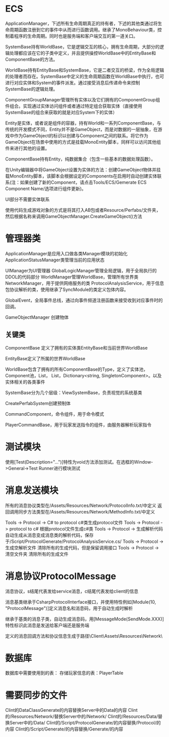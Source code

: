 # ECS

ApplicationManager，下述所有生命周期真正的持有者，下述的其他类通过将生命周期函数注册到它的事件中从而进行函数调用。继承了MonoBehaviour类，控制着程序的生命周期。同时也是服务端和客户端交互的第一道关口。

SystemBase持有WorldBase，它是逻辑交互的核心，拥有生命周期，大部分的逻辑处理都应该在它的子类中定义，并且提供操控WorldBase中的EntityBase和ComponentBase的方法。

WorldBase持有EntityBase和SystemBase，它是二者交互的桥梁，作为全局逻辑的处理者而存在。SystemBase中定义的生命周期函数在WorldBase中执行，也可进行对应实体和System的事件派发。通过接受消息后传递命令来控制SystemBase的逻辑处理。

ComponentGroupManager管理所有实体以及它们拥有的ComponentGroup组件组合。实现通过实体访问组件或者通过特定组合获取实体（直接使用SystemBase的组合来获取的就是对应System下的实体）

Entity是实体，或者说是组件的容器，持有World和一系列ComponentBase，与传统的开发模式不同，Entity并不是GameObject，而是对数据的一层抽象，在游戏中作为GameObject的标识以创建与Component之间的联系。将它作为GameObject在场景中使用的方式是挂载MonoEntity脚本，同样可以访问其他组件来进行其他的设置。

ComponentBase持有Entity，纯数据集合（包含一些基本的数据处理函数）。

在Unity编辑器中将GameObject设置为实体的方法：创建GameObject物体并挂载MonoEntity脚本，该脚本会根据设定的Components在启用时自动创建实体联系(注：如果创建了新的Component，请点击Tools/ECS/Gemerate ECS Component Name/选项进行组件更新)。

UI部分不需要实体联系

使用代码生成游戏对象的方式是将其打入AB包或者Resource/Perfabs/文件夹，然后根据名称来调用GameObjectManager.CreateGameObject()方法

# 管理器类

ApplicationManager是应用入口做各类Manager模块的初始化
ApplicationStatusManager类管理当前的应用状态

UIManager为UI管理器
GlobalLogicManager管理全局逻辑，用于全局执行的DDOL的代码部分
WorldManager管理WorldBase，管理所有世界类
NetworkManager，用于提供网络服务的类
ProtocolAnalysisService，用于信息包协议解析的类，使用继承了SyncModule的类定义包体内容。

GlobalEvent，全局事件总线，通过向事件频道注册函数来接受收到对应事件时的回调。

GameObjectManager 创建物体

## 关键类

ComponentBase 定义了拥有的实体类EntityBase和当前世界WorldBase

EntityBase定义了所属的世界WorldBase

WorldBase包含了拥有的所有ComponentBase的Type，定义了实体池，Component池，List<SystemBase>， List<EntityBase>，Dictionary<string, SingletonComponent>。以及实体相关的各类事件

SystemBase分为几个层级：ViewSystemBase，负责视觉的系统基类

CreatePerfabSystem创建预制体

CommandComponent，命令组件，用于命令模式

PlayerCommandBase，用于玩家发送指令的组件，由服务器解析玩家指令

# 测试模块

使用[Test(Description="...")]特性为void方法添加测试。在选框的Window->General->Test Runner进行模块测试

# 消息发送模块

所有的消息协议类型在/Assets/Resources/Network/ProtocolInfo.txt/中定义
返回调用同步方法类型在/Assets/Resources/Network/MethodInfo.txt/中定义

Tools -> Protocol -> C# to protocol c#类生成protocol文件
Tools -> Protocol -> protocol to c# 根据protocol文件生成c#类
Tools -> Protocol -> 生成解析代码 自动生成从消息变成消息类的解析代码，保存于/Script/ProtocolGenerate/ProtocolAnalysisService.cs/
Tools -> Protocol -> 生成空解析文件 清除所有的生成代码，但是保留调用接口
Tools -> Protocol -> 清空文件夹 清除所有的生成文件

# 消息协议ProtocolMessage

消息协议，s结尾代表发给service消息，c结尾代表发给client的信息

消息基类继承于CsharpProtocolInterface接口，并使用特性例如[Module(10, "ProtocolMessage")]定义消息名和消息码，用于自动生成时解析

继承于基类的消息子类，自动生成消息码，用[MessageMode(SendMode.XXX)]特性标识此消息是发送给客户端还是服务端

定义的消息回调方法和协议信息生成于路径\Client\Assets\Resources\Network\

# 数据库

数据库中需要使用到的表：
存储玩家信息的表：PlayerTable

# 需要同步的文件

Clint的DataClassGenerate的内容替换Server中的Data的内容
Clint的/Resources/Network/替换Server中的/Network/
Clint的/Resources/Data/替换Server中的/Data/
Clint的/Script/ProtocolGenerate/的内容替换/Protocol/的内容
Clint的/Script/Generate/的内容替换/Generate/的内容
